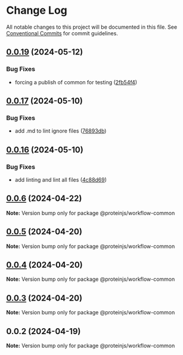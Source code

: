 # Change Log

All notable changes to this project will be documented in this file.
See [Conventional Commits](https://conventionalcommits.org) for commit guidelines.

## [0.0.19](https://github.com/proteinjs/workflow/compare/@proteinjs/workflow-common@0.0.18...@proteinjs/workflow-common@0.0.19) (2024-05-12)


### Bug Fixes

* forcing a publish of common for testing ([2fb54f4](https://github.com/proteinjs/workflow/commit/2fb54f4e6af4cad4c42298b529aa12f52f848f94))





## [0.0.17](https://github.com/proteinjs/workflow/compare/@proteinjs/workflow-common@0.0.16...@proteinjs/workflow-common@0.0.17) (2024-05-10)


### Bug Fixes

* add .md to lint ignore files ([76893db](https://github.com/proteinjs/workflow/commit/76893dbdf3dd85ab588c8d835580844a019d857f))





## [0.0.16](https://github.com/proteinjs/workflow/compare/@proteinjs/workflow-common@0.0.15...@proteinjs/workflow-common@0.0.16) (2024-05-10)


### Bug Fixes

* add linting and lint all files ([4c88d69](https://github.com/proteinjs/workflow/commit/4c88d6923c356c70f2c30f7a4145c94c9742569e))





## [0.0.6](https://github.com/proteinjs/workflow/compare/@proteinjs/workflow-common@0.0.5...@proteinjs/workflow-common@0.0.6) (2024-04-22)

**Note:** Version bump only for package @proteinjs/workflow-common

## [0.0.5](https://github.com/proteinjs/workflow/compare/@proteinjs/workflow-common@0.0.4...@proteinjs/workflow-common@0.0.5) (2024-04-20)

**Note:** Version bump only for package @proteinjs/workflow-common

## [0.0.4](https://github.com/proteinjs/workflow/compare/@proteinjs/workflow-common@0.0.3...@proteinjs/workflow-common@0.0.4) (2024-04-20)

**Note:** Version bump only for package @proteinjs/workflow-common

## [0.0.3](https://github.com/proteinjs/workflow/compare/@proteinjs/workflow-common@0.0.2...@proteinjs/workflow-common@0.0.3) (2024-04-20)

**Note:** Version bump only for package @proteinjs/workflow-common

## 0.0.2 (2024-04-19)

**Note:** Version bump only for package @proteinjs/workflow-common

